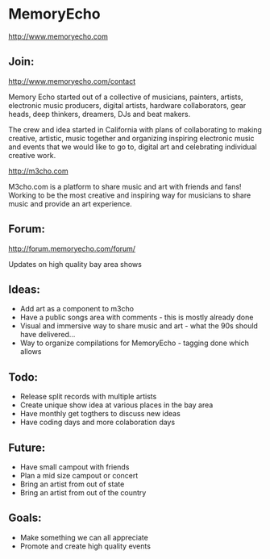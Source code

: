 MemoryEcho
==========
http://www.memoryecho.com

## Join:
http://www.memoryecho.com/contact

Memory Echo started out of a collective of musicians, painters, artists, electronic music producers, digital artists, hardware collaborators, gear heads, deep thinkers, dreamers, DJs and beat makers.

The crew and idea started in California with plans of collaborating to making creative, artistic, music together and organizing inspiring electronic music and events that we would like to go to, digital art and celebrating individual creative work. 

http://m3cho.com

M3cho.com is a platform to share music and art with friends and fans! Working to be the most creative and inspiring way for musicians to share music and provide an art experience. 

## Forum:
http://forum.memoryecho.com/forum/

Updates on high quality bay area shows


## Ideas:
 - Add art as a component to m3cho
 - Have a public songs area with comments - this is mostly already done
 - Visual and immersive way to share music and art - what the 90s should have delivered...
 - Way to organize compilations for MemoryEcho - tagging done which allows

## Todo:
 - Release split records with multiple artists
 - Create unique show idea at various places in the bay area
 - Have monthly get togthers to discuss new ideas
 - Have coding days and more colaboration days

## Future:
 - Have small campout with friends
 - Plan a mid size campout or concert
 - Bring an artist from out of state
 - Bring an artist from out of the country

## Goals:
 - Make something we can all appreciate
 - Promote and create high quality events
